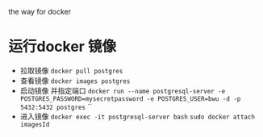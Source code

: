 the way for docker
# 运行docker 镜像
* 拉取镜像
`docker pull postgres`
* 查看镜像
`docker images postgres`
* 启动镜像 并指定端口
`docker run --name postgresql-server -e POSTGRES_PASSWORD=mysecretpassword -e POSTGRES_USER=bwu -d -p 5432:5432 postgres`
``
* 进入镜像
`docker exec -it postgresql-server bash`
`sudo docker attach imagesId`